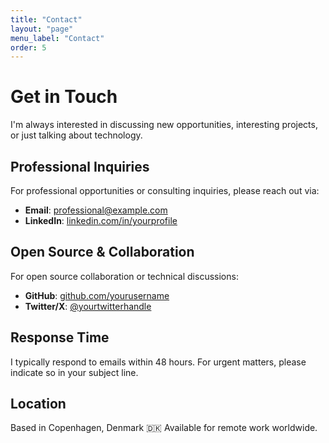 ```yaml
---
title: "Contact"
layout: "page"
menu_label: "Contact"
order: 5
---
```


# Get in Touch

I'm always interested in discussing new opportunities, interesting projects, or just talking about technology.

## Professional Inquiries

For professional opportunities or consulting inquiries, please reach out via:

- **Email**: [professional@example.com](mailto:professional@example.com)
- **LinkedIn**: [linkedin.com/in/yourprofile](https://linkedin.com/in/yourprofile)

## Open Source & Collaboration

For open source collaboration or technical discussions:

- **GitHub**: [github.com/yourusername](https://github.com/yourusername)
- **Twitter/X**: [@yourtwitterhandle](https://twitter.com/yourtwitterhandle)

## Response Time

I typically respond to emails within 48 hours. For urgent matters, please indicate so in your subject line.

## Location

Based in Copenhagen, Denmark 🇩🇰
Available for remote work worldwide.